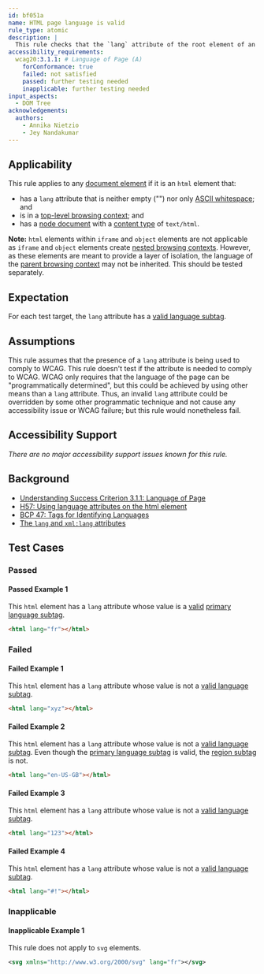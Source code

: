 ```yaml
---
id: bf051a
name: HTML page language is valid
rule_type: atomic
description: |
  This rule checks that the `lang` attribute of the root element of an HTML page has a valid primary language subtag.
accessibility_requirements:
  wcag20:3.1.1: # Language of Page (A)
    forConformance: true
    failed: not satisfied
    passed: further testing needed
    inapplicable: further testing needed
input_aspects:
  - DOM Tree
acknowledgements:
  authors:
    - Annika Nietzio
    - Jey Nandakumar
---
```


## Applicability

This rule applies to any [document element](https://dom.spec.whatwg.org/#document-element) if it is an `html` element that:

- has a `lang` attribute that is neither empty ("") nor only [ASCII whitespace](https://infra.spec.whatwg.org/#ascii-whitespace); and
- is in a [top-level browsing context](https://html.spec.whatwg.org/#top-level-browsing-context); and
- has a [node document](https://dom.spec.whatwg.org/#concept-node-document) with a [content type](https://dom.spec.whatwg.org/#concept-document-content-type) of `text/html`.

**Note:** `html` elements within `iframe` and `object` elements are not applicable as `iframe` and `object` elements create [nested browsing contexts](https://html.spec.whatwg.org/#nested-browsing-context). However, as these elements are meant to provide a layer of isolation, the language of the [parent browsing context](https://html.spec.whatwg.org/#parent-browsing-context) may not be inherited. This should be tested separately.

## Expectation

For each test target, the `lang` attribute has a [valid language subtag](#valid-language-subtag).

## Assumptions

This rule assumes that the presence of a `lang` attribute is being used to comply to WCAG. This rule doesn't test if the attribute is needed to comply to WCAG. WCAG only requires that the language of the page can be "programmatically determined", but this could be achieved by using other means than a `lang` attribute. Thus, an invalid `lang` attribute could be overridden by some other programmatic technique and not cause any accessibility issue or WCAG failure; but this rule would nonetheless fail.

## Accessibility Support

_There are no major accessibility support issues known for this rule._

## Background

- [Understanding Success Criterion 3.1.1: Language of Page](https://www.w3.org/WAI/WCAG21/Understanding/language-of-page.html)
- [H57: Using language attributes on the html element](https://www.w3.org/WAI/WCAG21/Techniques/html/H57)
- [BCP 47: Tags for Identifying Languages](https://www.ietf.org/rfc/bcp/bcp47.txt)
- [The `lang` and `xml:lang` attributes](https://html.spec.whatwg.org/multipage/dom.html#the-lang-and-xml:lang-attributes)

## Test Cases

### Passed

#### Passed Example 1

This `html` element has a `lang` attribute whose value is a [valid][valid language subtag] [primary language subtag][].

```html
<html lang="fr"></html>
```

### Failed

#### Failed Example 1

This `html` element has a `lang` attribute whose value is not a [valid language subtag][].

```html
<html lang="xyz"></html>
```

#### Failed Example 2

This `html` element has a `lang` attribute whose value is not a [valid language subtag][]. Even though the [primary language subtag][] is valid, the [region subtag] is not.

```html
<html lang="en-US-GB"></html>
```

#### Failed Example 3

This `html` element has a `lang` attribute whose value is not a [valid language subtag][].

```html
<html lang="123"></html>
```

#### Failed Example 4

This `html` element has a `lang` attribute whose value is not a [valid language subtag][].

```html
<html lang="#!"></html>
```

### Inapplicable

#### Inapplicable Example 1

This rule does not apply to `svg` elements.

```svg
<svg xmlns="http://www.w3.org/2000/svg" lang="fr"></svg>
```

[primary language subtag]: https://tools.ietf.org/html/bcp47#section-2.2.1 'Definition of primary language subtag'
[region subtag]: https://tools.ietf.org/html/bcp47#section-2.2.4 'Definition of region subtag'
[valid language subtag]: #valid-language-subtag 'Definition of valid language subtag'
